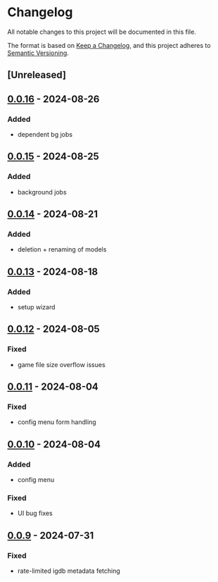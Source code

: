 # Changelog
All notable changes to this project will be documented in this file.

The format is based on [Keep a Changelog](https://keepachangelog.com/en/1.0.0/),
and this project adheres to [Semantic Versioning](https://semver.org/spec/v2.0.0.html).

## [Unreleased]

## [0.0.16](https://github.com/JMBeresford/retrom/compare/retrom-codegen-v0.0.15...retrom-codegen-v0.0.16) - 2024-08-26

### Added
- dependent bg jobs

## [0.0.15](https://github.com/JMBeresford/retrom/compare/retrom-codegen-v0.0.14...retrom-codegen-v0.0.15) - 2024-08-25

### Added
- background jobs

## [0.0.14](https://github.com/JMBeresford/retrom/compare/retrom-codegen-v0.0.13...retrom-codegen-v0.0.14) - 2024-08-21

### Added
- deletion + renaming of models

## [0.0.13](https://github.com/JMBeresford/retrom/compare/retrom-codegen-v0.0.12...retrom-codegen-v0.0.13) - 2024-08-18

### Added
- setup wizard

## [0.0.12](https://github.com/JMBeresford/retrom/compare/retrom-codegen-v0.0.11...retrom-codegen-v0.0.12) - 2024-08-05

### Fixed
- game file size overflow issues

## [0.0.11](https://github.com/JMBeresford/retrom/compare/retrom-codegen-v0.0.10...retrom-codegen-v0.0.11) - 2024-08-04

### Fixed
- config menu form handling

## [0.0.10](https://github.com/JMBeresford/retrom/compare/retrom-codegen-v0.0.9...retrom-codegen-v0.0.10) - 2024-08-04

### Added
- config menu

### Fixed
- UI bug fixes

## [0.0.9](https://github.com/JMBeresford/retrom/compare/retrom-codegen-v0.0.8...retrom-codegen-v0.0.9) - 2024-07-31

### Fixed
- rate-limited igdb metadata fetching
